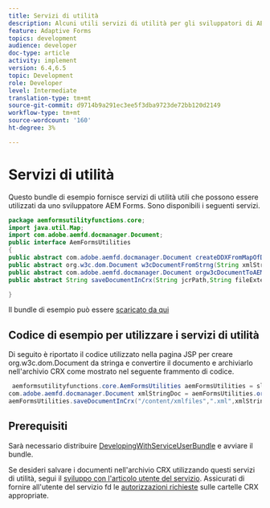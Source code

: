 ```yaml
---
title: Servizi di utilità
description: Alcuni utili servizi di utilità per gli sviluppatori di AEM Forms
feature: Adaptive Forms
topics: development
audience: developer
doc-type: article
activity: implement
version: 6.4,6.5
topic: Development
role: Developer
level: Intermediate
translation-type: tm+mt
source-git-commit: d9714b9a291ec3ee5f3dba9723de72bb120d2149
workflow-type: tm+mt
source-wordcount: '160'
ht-degree: 3%

---
```



# Servizi di utilità

Questo bundle di esempio fornisce servizi di utilità utili che possono essere utilizzati da uno sviluppatore AEM Forms. Sono disponibili i seguenti servizi.


```java
package aemformsutilityfunctions.core;
import java.util.Map;
import com.adobe.aemfd.docmanager.Document;
public interface AemFormsUtilities
{
public abstract com.adobe.aemfd.docmanager.Document createDDXFromMapOfDocuments(Map<String, com.adobe.aemfd.docmanager.Document> paramMap);
public abstract org.w3c.dom.Document w3cDocumentFromStrng(String xmlString);
public abstract com.adobe.aemfd.docmanager.Document orgw3cDocumentToAEMFDDocument(org.w3c.dom.Document xmlDocument);
public abstract String saveDocumentInCrx(String jcrPath,String fileExtension, Document documentToSave);

}
```

Il bundle di esempio può essere [scaricato da qui](assets/aemformsutilityfunctions.aemformsutilityfunctions.core-1.0-SNAPSHOT.jar)

## Codice di esempio per utilizzare i servizi di utilità

Di seguito è riportato il codice utilizzato nella pagina JSP per creare org.w3c.dom.Document da stringa e convertire il documento e archiviarlo nell&#39;archivio CRX come mostrato nel seguente frammento di codice.

```java
 aemformsutilityfunctions.core.AemFormsUtilities aemFormsUtilities = sling.getService(aemformsutilityfunctions.core.AemFormsUtilities.class);
com.adobe.aemfd.docmanager.Document xmlStringDoc = aemFormsUtilities.orgw3cDocumentToAEMFDDocument(aemFormsUtilities.w3cDocumentFromStrng("<data><fname>Girish</fname></data>"));
aemFormsUtilities.saveDocumentInCrx("/content/xmlfiles",".xml",xmlStringDoc);
```

## Prerequisiti


Sarà necessario distribuire [DevelopingWithServiceUserBundle](https://experienceleague.adobe.com/docs/experience-manager-learn/assets/DevelopingWithServiceUser.jar) e avviare il bundle.


Se desideri salvare i documenti nell&#39;archivio CRX utilizzando questi servizi di utilità, segui il [sviluppo con l&#39;articolo utente del servizio](https://experienceleague.adobe.com/docs/experience-manager-learn/forms/adaptive-forms/service-user-tutorial-develop.html?lang=en#adaptive-forms). Assicurati di fornire all&#39;utente del servizio fd le [autorizzazioni richieste](http://localhost:4502/useradmin) sulle cartelle CRX appropriate.

